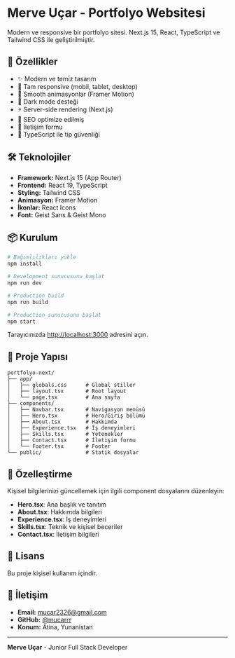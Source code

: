 # Merve Uçar - Portfolyo Websitesi

Modern ve responsive bir portfolyo sitesi. Next.js 15, React, TypeScript ve Tailwind CSS ile geliştirilmiştir.

## 🚀 Özellikler

- ✨ Modern ve temiz tasarım
- 📱 Tam responsive (mobil, tablet, desktop)
- 🎨 Smooth animasyonlar (Framer Motion)
- 🌙 Dark mode desteği
- ⚡ Server-side rendering (Next.js)
- 🎯 SEO optimize edilmiş
- 📧 İletişim formu
- 🔧 TypeScript ile tip güvenliği

## 🛠️ Teknolojiler

- **Framework:** Next.js 15 (App Router)
- **Frontend:** React 19, TypeScript
- **Styling:** Tailwind CSS
- **Animasyon:** Framer Motion
- **İkonlar:** React Icons
- **Font:** Geist Sans & Geist Mono

## 📦 Kurulum

```bash
# Bağımlılıkları yükle
npm install

# Development sunucusunu başlat
npm run dev

# Production build
npm run build

# Production sunucusunu başlat
npm start
```

Tarayıcınızda [http://localhost:3000](http://localhost:3000) adresini açın.

## 📂 Proje Yapısı

```
portfolyo-next/
├── app/
│   ├── globals.css      # Global stiller
│   ├── layout.tsx       # Root layout
│   └── page.tsx         # Ana sayfa
├── components/
│   ├── Navbar.tsx       # Navigasyon menüsü
│   ├── Hero.tsx         # Hero/Giriş bölümü
│   ├── About.tsx        # Hakkımda
│   ├── Experience.tsx   # İş deneyimleri
│   ├── Skills.tsx       # Yetenekler
│   ├── Contact.tsx      # İletişim formu
│   └── Footer.tsx       # Footer
└── public/              # Statik dosyalar
```

## 🎨 Özelleştirme

Kişisel bilgilerinizi güncellemek için ilgili component dosyalarını düzenleyin:

- **Hero.tsx**: Ana başlık ve tanıtım
- **About.tsx**: Hakkımda bilgileri
- **Experience.tsx**: İş deneyimleri
- **Skills.tsx**: Teknik ve kişisel beceriler
- **Contact.tsx**: İletişim bilgileri

## 📝 Lisans

Bu proje kişisel kullanım içindir.

## 👤 İletişim

- **Email:** mucar2326@gmail.com
- **GitHub:** [@mucarrr](https://github.com/mucarrr)
- **Konum:** Atina, Yunanistan

---

**Merve Uçar** - Junior Full Stack Developer
